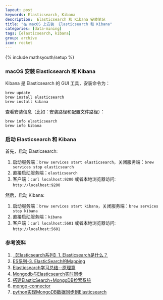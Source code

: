 ```yaml
---
layout: post
keywords: Elasticsearch, Kibana
description:  Elasticsearch 和 Kibana 安装笔记
title: "在 macOS 上安装  Elasticsearch 和 Kibana"
categories: [data-mining]
tags: [elasticsearch, kibana]
group: archive
icon: rocket
---
```

{% include mathsyouth/setup %}


###  macOS 安装 Elasticsearch 和 Kibana

Kibana 是 Elasticsearch 的 GUI 工具，安装命令为：
```
brew update
brew install elasticsearch
brew install kibana
```

查看安装信息（比如：安装路径和配置文件路径）：
```
brew info elasticsearch
brew info kibana
```

### 启动 Elasticsearch 和 Kibana

首先，启动 Elasticsearch:

1. 启动服务端：`brew services start elasticsearch`，关闭服务端：`brew services stop elasticsearch`
1. 直接启动服务端：`elasticsearch`
2. 客户端：`curl localhost:9200` 或者本地浏览器访问: `http://localhost:9200`

然后，启动 Kibana:

1. 启动服务端：`brew services start kibana`，关闭服务端：`brew services stop kibana`
1. 直接启动服务端：`kibana`
2. 客户端：`curl localhost:5601` 或者本地浏览器访问: `http://localhost:5601`

### 参考资料

1. [【Elasticsearch系列】1. Elasticsearch是什么？](https://www.jianshu.com/p/00035e5c624b)
1. [ES系列-3. ElasticSearch的Mapping](https://www.jianshu.com/p/c13e9c75ac02)
1. [Elasticsearch学习总结--原理篇](http://www.shaheng.me/blog/2015/06/elasticsearch--.html)
1. [Mongodb与Elasticsearch实时同步](http://blog.csdn.net/ACxlm/article/details/76473537#3elasticsearch-%E4%B8%8Emongodb%E5%BC%80%E5%90%AF%E5%90%8C%E6%AD%A5)
1. [搭建ElasticSearch+MongoDB检索系统](https://www.cnblogs.com/jamespei/p/5694495.html)
1. [mongo-connector](https://github.com/mongodb-labs/mongo-connector)
1. [python实现MongoDB数据同步到Elasticsearch](http://blog.csdn.net/zwq912318834/article/details/78647580?locationNum=2&fps=1)